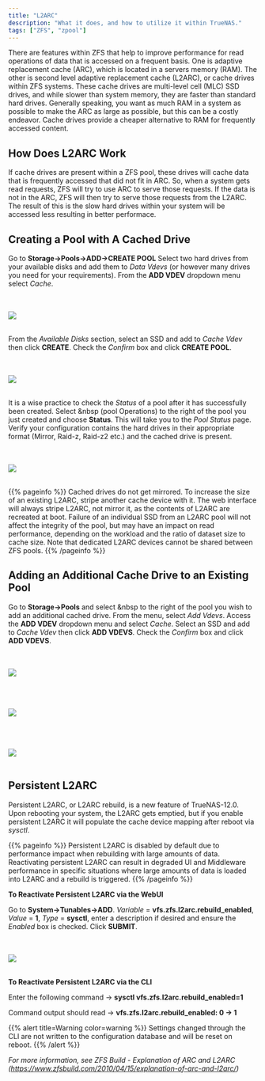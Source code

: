 ```yaml
---
title: "L2ARC"
description: "What it does, and how to utilize it within TrueNAS."
tags: ["ZFS", "zpool"]
---
```


There are features within ZFS that help to improve performance for read operations of data that is accessed on a frequent basis.  One is adaptive replacement cache (ARC), which is located in a servers memory (RAM). The other is second level adaptive replacement cache (L2ARC), or cache drives within ZFS systems.  These cache drives are multi-level cell (MLC) SSD drives, and while slower than system memory, they are faster than standard hard drives.  Generally speaking, you want as much RAM in a system as possible to make the ARC as large as possible, but this can be a costly endeavor. Cache drives provide a cheaper alternative to RAM for frequently accessed content. 

## How Does L2ARC Work

If cache drives are present within a ZFS pool, these drives will cache data that is frequently accessed that did not fit in ARC. So, when a system gets read requests, ZFS will try to use ARC to serve those requests.  If the data is not in the ARC, ZFS will then try to serve those requests from the L2ARC.  The result of this is the slow hard drives within your system will be accessed less resulting in better performace.

## Creating a Pool with A Cached Drive

Go to **Storage->Pools->ADD->CREATE POOL**  Select two hard drives from your available disks and add them to *Data Vdevs* (or however many drives you need for your requirements).  From the **ADD VDEV** dropdown menu select *Cache*.  

<br><br>
<img src="/images/l2arc1.png">
<br><br>

From the *Available Disks* section, select an SSD and add to *Cache Vdev* then click **CREATE**.  Check the *Confirm* box and click **CREATE POOL**.

<br><br>
<img src="/images/l2arc2.png">
<br><br>

It is a wise practice to check the *Status* of a pool after it has successfully been created. Select <i class="fas fa-cog" aria-hidden="true" title="Settings"></i>&nbsp (pool Operations) to the right of the pool you just created and choose **Status**.  This will take you to the *Pool Status* page.  Verify your configuration contains the hard drives in their appropriate format (Mirror, Raid-z, Raid-z2 etc.) and the cached drive is present.

<br><br>
<img src="/images/l2arc3.png">
<br><br>

{{% pageinfo %}}
Cached drives do not get mirrored.  To increase the size of an existing L2ARC, stripe another cache device with it. The web interface will always stripe L2ARC, not mirror it, as the contents of L2ARC are recreated at boot. Failure of an individual SSD from an L2ARC pool will not affect the integrity of the pool, but may have an impact on read performance, depending on the workload and the ratio of dataset size to cache size. Note that dedicated L2ARC devices cannot be shared between ZFS pools.
{{% /pageinfo %}}

## Adding an Additional Cache Drive to an Existing Pool

Go to **Storage->Pools** and select <i class="fas fa-cog" aria-hidden="true" title="Settings"></i>&nbsp to the right of the pool you wish to add an additional cached drive.  From the menu, select *Add Vdevs*.  Access the **ADD VDEV** dropdown menu and select *Cache*.  Select an SSD and add to *Cache Vdev* then click **ADD VDEVS**.  Check the *Confirm* box and click **ADD VDEVS**.

<br><br>
<img src="/images/l2arc4.png">
<br><br>

<br><br>
<img src="/images/l2arc5.png">
<br><br>

<br><br>
<img src="/images/l2arc6.png">
<br><br>

## Persistent L2ARC

Persistent L2ARC, or L2ARC rebuild, is a new feature of TrueNAS-12.0.  Upon rebooting your system, the L2ARC gets emptied, but if you enable persistent L2ARC it will populate 
the cache device mapping after reboot via *sysctl*.

{{% pageinfo %}}
Persistent L2ARC is disabled by default due to performance impact when rebuilding with large amounts of data.  Reactivating persistent L2ARC can result in degraded UI
and Middleware performance in specific situations where large amounts of data is loaded into L2ARC and a rebuild is triggered.
{{% /pageinfo %}}

**To Reactivate Persistent L2ARC via the WebUI**

Go to **System->Tunables->ADD**.  *Variable* = **vfs.zfs.l2arc.rebuild_enabled**, *Value* = **1**, *Type* = **sysctl**, enter a description if desired and ensure the *Enabled* box is checked.  Click **SUBMIT**.

<br><br>
<img src="/images/l2arc7.png">
<br><br>

**To Reactivate Persistent L2ARC via the CLI**

Enter the following command -> **sysctl vfs.zfs.l2arc.rebuild_enabled=1**

Command output should read -> **vfs.zfs.l2arc.rebuild_enabled: 0 -> 1**

{{% alert title=Warning color=warning %}}
Settings changed through the CLI are not written to the configuration database and will be reset on reboot.
{{% /alert %}}


*For more information, see ZFS Build - Explanation of ARC and L2ARC (https://www.zfsbuild.com/2010/04/15/explanation-of-arc-and-l2arc/)*

